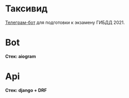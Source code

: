 # Таксивид
[Телеграм-бот](https://t.me/road_robot) для подготовки к экзамену ГИБДД 2021.

# Bot
**Стек: aiogram**

# Api
**Стек: django + DRF**
